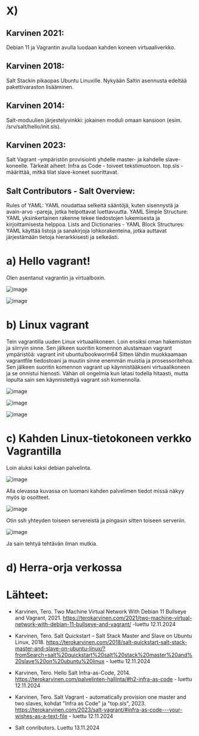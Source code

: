 # X)
## Karvinen 2021: 
Debian 11 ja Vagrantin avulla luodaan kahden koneen virtuaaliverkko. 
## Karvinen 2018: 
Salt Stackin pikaopas Ubuntu Linuxille. Nykyään Saltin asennusta edeltää pakettivaraston lisääminen.
## Karvinen 2014: 
Salt-moduulien järjestelyvinkki: jokainen moduli omaan kansioon (esim. /srv/salt/hello/init.sls).
## Karvinen 2023: 
Salt Vagrant -ympäristön provisiointi yhdelle master- ja kahdelle slave-koneelle. Tärkeät aiheet:
Infra as Code - toiveet tekstimuotoon.
top.sls - määrittää, mitkä tilat slave-koneet suorittavat.
## Salt Contributors - Salt Overview:
Rules of YAML: YAML noudattaa selkeitä sääntöjä, kuten sisennystä ja avain-arvo -pareja, jotka helpottavat luettavuutta.
YAML Simple Structure: YAML yksinkertainen rakenne tekee tiedostojen lukemisesta ja kirjoittamisesta helppoa.
Lists and Dictionaries - YAML Block Structures: YAML käyttää listoja ja sanakirjoja lohkorakenteina, jotka auttavat järjestämään tietoja hierarkkisesti ja selkeästi.

# a) Hello vagrant!
Olen asentanut vagrantin ja virtualboxin.

![image](https://github.com/user-attachments/assets/ffc25cdb-f184-48a3-a6c6-8ebd44bf7e82)


![image](https://github.com/user-attachments/assets/e700bbe7-ca05-43f6-9f0e-3a2d896dff3c)


# b) Linux vagrant
Tein vagrantilla uuden Linux virtuaalikoneen. Loin ensiksi oman hakemiston ja siirryin sinne. Sen jälkeen suoritin komennon alustamaan vagrant ympäristöä:
vagrant init ubuntu/bookworm64
Sitten lähdin muokkaamaan vagrantfile tiedostoani ja muutin sinne enemmän muistia ja prosessoritehoa. 
Sen jälkeen suoritin komennon vagrant up käynnistääkseni virtuaalikoneen ja se onnistui hienosti. Vähän oli ongelmia kun latasi todella hitaasti, mutta lopulta sain sen käynnistettyä vagrant ssh komennolla.

![image](https://github.com/user-attachments/assets/daca7a44-e8a6-4e1a-b79a-2868fa985e4c)


![image](https://github.com/user-attachments/assets/ed6c71c3-26cc-4087-9adb-7a52a498b7b9)


![image](https://github.com/user-attachments/assets/efb02e96-6514-44a8-a1da-bb394ffe0f8a)


# c) Kahden Linux-tietokoneen verkko Vagrantilla
Loin aluksi kaksi debian palvelinta.

![image](https://github.com/user-attachments/assets/7010462d-98bb-4bee-8cbc-57bd324d2364)


Alla olevassa kuvassa on luomani kahden palvelimen tiedot missä näkyy myös ip osoitteet.

![image](https://github.com/user-attachments/assets/c0e8ee3b-0cc9-4fb2-9e29-060e0bd91169)


Otin ssh yhteyden toiseen servereistä ja pingasin sitten toiseen serveriin.

![image](https://github.com/user-attachments/assets/9c943969-5fc1-4f8f-9ee4-1f70192d98d0)

Ja sain tehtyä tehtävän ilman mutkia.


# d)  Herra-orja verkossa





# Lähteet:
* Karvinen, Tero. Two Machine Virtual Network With Debian 11 Bullseye and Vagrant, 2021. https://terokarvinen.com/2021/two-machine-virtual-network-with-debian-11-bullseye-and-vagrant/ -luettu 12.11.2024

* Karvinen, Tero. Salt Quickstart – Salt Stack Master and Slave on Ubuntu Linux, 2018. https://terokarvinen.com/2018/salt-quickstart-salt-stack-master-and-slave-on-ubuntu-linux/?fromSearch=salt%20quickstart%20salt%20stack%20master%20and%20slave%20on%20ubuntu%20linux - luettu 12.11.2024

* Karvinen, Tero. Hello Salt Infra-as-Code, 2014. https://terokarvinen.com/palvelinten-hallinta/#h2-infra-as-code - luettu 12.11.2024

* Karvinen, Tero. Salt Vagrant - automatically provision one master and two slaves, kohdat "Infra as Code" ja "top.sls", 2023. https://terokarvinen.com/2023/salt-vagrant/#infra-as-code---your-wishes-as-a-text-file - luettu 12.11.2024

* Salt conributors. Luettu 13.11.2024

